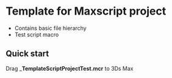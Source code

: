 # Template for Maxscript project    
* Contains basic file hierarchy    
* Test script macro    


## Quick start    
Drag ___TemplateScriptProjectTest.mcr__ to 3Ds Max  